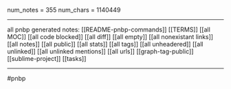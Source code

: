 
num_notes = 355
num_chars = 1140449

--- 

all pnbp generated notes:
[[README-pnbp-commands]]
[[TERMS]]
[[all MOC]]
[[all code blocked]]
[[all diff]]
[[all empty]]
[[all nonexistant links]]
[[all notes]]
[[all public]]
[[all stats]]
[[all tags]]
[[all unheadered]]
[[all unlinked]]
[[all unlinked mentions]]
[[all urls]]
[[graph-tag-public]]
[[sublime-project]]
[[tasks]]

--- 

#pnbp
